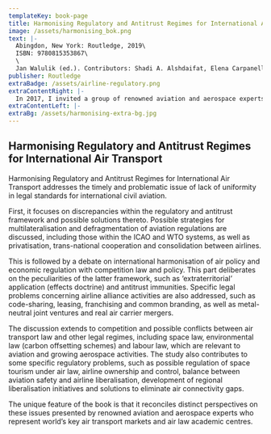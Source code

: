 ```yaml
---
templateKey: book-page
title: Harmonising Regulatory and Antitrust Regimes for International Air Transport
image: /assets/harmonising_bok.png
text: |-
  Abingdon, New York: Routledge, 2019\
  ISBN: 9780815353867\
  \
  Jan Walulik (ed.). Contributors: Shadi A. Alshdaifat, Elena Carpanelli, Paul S. Dempsey, Piotr P. Dziubak, Elmar M. Giemulla, Peter P.C. Haanappel, Agnieszka Kunert-Diallo, Bashar H. Malkawi, Pablo Mendes de Leon, Małgorzata Polkowska, Andrea Trimarchi, Frans G. von der Dunk, Jan Walulik, Paweł Zagrajek, Marek Żylicz.
publisher: Routledge
extraBadge: /assets/airline-regulatory.png
extraContentRight: |-
  In 2017, I invited a group of renowned aviation and aerospace experts to the Airline Regulatory and Antitrust Conference at the Centre for Antitrust and Regulatory Studies, Faculty of Management, University of Warsaw, Poland. Our approach was to discuss and reconcile distinct perspectives on air law issues and provide possibly unbiased solutions, which could serve as base for future harmonisation of international arrangements. Harmonising Regulatory and Antitrust Regimes for International Air Transport presents the results of this vivid debate. 
extraContentLeft: |-
extraBg: /assets/harmonising-extra-bg.jpg
---
```


## Harmonising Regulatory and Antitrust Regimes for International Air Transport

Harmonising Regulatory and Antitrust Regimes for International Air Transport addresses the timely and problematic issue of lack of uniformity in legal standards for international civil aviation.

First, it focuses on discrepancies within the regulatory and antitrust framework and possible solutions thereto. Possible strategies for multilateralisation and defragmentation of aviation regulations are discussed, including those within the ICAO and WTO systems, as well as privatisation, trans-national cooperation and consolidation between airlines.

This is followed by a debate on international harmonisation of air policy and economic regulation with competition law and policy. This part deliberates on the peculiarities of the latter framework, such as ‘extraterritorial’ application (effects doctrine) and antitrust immunities. Specific legal problems concerning airline alliance activities are also addressed, such as code-sharing, leasing, franchising and common branding, as well as metal-neutral joint ventures and real air carrier mergers. 

The discussion extends to competition and possible conflicts between air transport law and other legal regimes, including space law, environmental law (carbon offsetting schemes) and labour law, which are relevant to aviation and growing aerospace activities. The study also contributes to some specific regulatory problems, such as possible regulation of space tourism under air law, airline ownership and control, balance between aviation safety and airline liberalisation, development of regional liberalisation initiatives and solutions to eliminate air connectivity gaps.

The unique feature of the book is that it reconciles distinct perspectives on these issues presented by renowned aviation and aerospace experts who represent world’s key air transport markets and air law academic centres.
